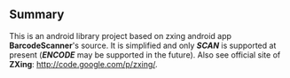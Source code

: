 ## Summary ##
This is an android library project based on zxing android app **BarcodeScanner**'s source. It is simplified and only _**SCAN**_ is supported at present (_**ENCODE**_ may be supported in the future).
Also see official site of **ZXing**: http://code.google.com/p/zxing/.